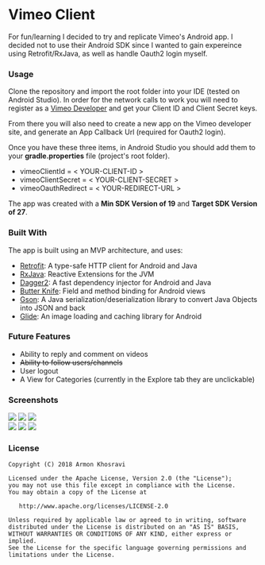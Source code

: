 # Vimeo Client
For fun/learning I decided to try and replicate Vimeo's Android app. I decided not to use their Android SDK since I wanted to gain expereince using Retrofit/RxJava, as well as handle Oauth2 login myself.

### Usage
Clone the repository and import the root folder into your IDE (tested on Android Studio). In order for the network calls to work you will need to register as a [Vimeo Developer](https://developer.vimeo.com/) and get your Client ID and Client Secret keys.

From there you will also need to create a new app on the Vimeo developer site, and generate an App Callback Url (required for Oauth2 login).

Once you have these three items, in Android Studio you should add them to your **gradle.properties** file (project's root folder).
* vimeoClientId = < YOUR-CLIENT-ID >
* vimeoClientSecret = < YOUR-CLIENT-SECRET >
* vimeoOauthRedirect = < YOUR-REDIRECT-URL >

The app was created with a **Min SDK Version of 19** and **Target SDK Version of 27**.

### Built With
The app is built using an MVP architecture, and uses:
* [Retrofit](https://square.github.io/retrofit/): A type-safe HTTP client for Android and Java
* [RxJava](https://github.com/ReactiveX/RxJava): Reactive Extensions for the JVM
* [Dagger2](https://github.com/google/dagger): A fast dependency injector for Android and Java
* [Butter Knife](https://github.com/JakeWharton/butterknife): Field and method binding for Android views
* [Gson](https://github.com/google/gson): A Java serialization/deserialization library to convert Java Objects into JSON and back
* [Glide](https://github.com/bumptech/glide): An image loading and caching library for Android


### Future Features

* Ability to reply and comment on videos
*  <strike>Ability to follow users/channels</strike>
* User logout
* A View for Categories (currently in the Explore tab they are unclickable)

### Screenshots

<img src="../assets/home.png?raw=true">  <img src="../assets/explore.png?raw=true">  <img src="../assets/search_results_tab3.png?raw=true">
</br>
<img src="../assets/video_tab2.png?raw=true">  <img src="../assets/oauth_login.png?raw=true">  <img src="../assets/user_profile.png?raw=true">

### License
    Copyright (C) 2018 Armon Khosravi

    Licensed under the Apache License, Version 2.0 (the "License");
    you may not use this file except in compliance with the License.
    You may obtain a copy of the License at

       http://www.apache.org/licenses/LICENSE-2.0

    Unless required by applicable law or agreed to in writing, software
    distributed under the License is distributed on an "AS IS" BASIS,
    WITHOUT WARRANTIES OR CONDITIONS OF ANY KIND, either express or implied.
    See the License for the specific language governing permissions and
    limitations under the License. 
